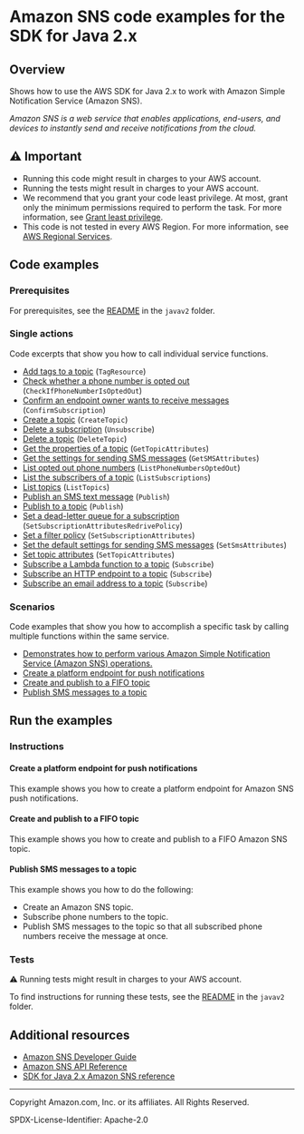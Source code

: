 <!--Generated by WRITEME on 2023-04-20 16:24:27.654905 (UTC)-->
# Amazon SNS code examples for the SDK for Java 2.x

## Overview

Shows how to use the AWS SDK for Java 2.x to work with Amazon Simple Notification Service (Amazon SNS).

<!--custom.overview.start-->
<!--custom.overview.end-->

*Amazon SNS is a web service that enables applications, end-users, and devices to instantly send and receive notifications from the cloud.*

## ⚠ Important

* Running this code might result in charges to your AWS account.
* Running the tests might result in charges to your AWS account.
* We recommend that you grant your code least privilege. At most, grant only the minimum permissions required to perform the task. For more information, see [Grant least privilege](https://docs.aws.amazon.com/IAM/latest/UserGuide/best-practices.html#grant-least-privilege).
* This code is not tested in every AWS Region. For more information, see [AWS Regional Services](https://aws.amazon.com/about-aws/global-infrastructure/regional-product-services).

<!--custom.important.start-->
<!--custom.important.end-->

## Code examples

### Prerequisites

For prerequisites, see the [README](../../README.md#Prerequisites) in the `javav2` folder.


<!--custom.prerequisites.start-->
<!--custom.prerequisites.end-->

### Single actions

Code excerpts that show you how to call individual service functions.

* [Add tags to a topic](src/main/java/com/example/sns/AddTags.java#L54) (`TagResource`)
* [Check whether a phone number is opted out](src/main/java/com/example/sns/CheckOptOut.java#L51) (`CheckIfPhoneNumberIsOptedOut`)
* [Confirm an endpoint owner wants to receive messages](src/main/java/com/example/sns/ConfirmSubscription.java#L54) (`ConfirmSubscription`)
* [Create a topic](src/main/java/com/example/sns/CreateTopic.java#L54) (`CreateTopic`)
* [Delete a subscription](src/main/java/com/example/sns/Unsubscribe.java#L53) (`Unsubscribe`)
* [Delete a topic](src/main/java/com/example/sns/DeleteTopic.java#L52) (`DeleteTopic`)
* [Get the properties of a topic](src/main/java/com/example/sns/GetTopicAttributes.java#L53) (`GetTopicAttributes`)
* [Get the settings for sending SMS messages](src/main/java/com/example/sns/GetSMSAtrributes.java#L54) (`GetSMSAttributes`)
* [List opted out phone numbers](src/main/java/com/example/sns/ListOptOut.java#L39) (`ListPhoneNumbersOptedOut`)
* [List the subscribers of a topic](src/main/java/com/example/sns/ListSubscriptions.java#L40) (`ListSubscriptions`)
* [List topics](src/main/java/com/example/sns/ListTopics.java#L40) (`ListTopics`)
* [Publish an SMS text message](src/main/java/com/example/sns/PublishTextSMS.java#L53) (`Publish`)
* [Publish to a topic](src/main/java/com/example/sns/PublishTopic.java#L54) (`Publish`)
* [Set a dead-letter queue for a subscription](None) (`SetSubscriptionAttributesRedrivePolicy`)
* [Set a filter policy](src/main/java/com/example/sns/UseMessageFilterPolicy.java#L53) (`SetSubscriptionAttributes`)
* [Set the default settings for sending SMS messages](src/main/java/com/example/sns/SetSMSAttributes.java#L28) (`SetSmsAttributes`)
* [Set topic attributes](src/main/java/com/example/sns/SetTopicAttributes.java#L59) (`SetTopicAttributes`)
* [Subscribe a Lambda function to a topic](src/main/java/com/example/sns/SubscribeLambda.java#L56) (`Subscribe`)
* [Subscribe an HTTP endpoint to a topic](src/main/java/com/example/sns/SubscribeHTTPS.java#L55) (`Subscribe`)
* [Subscribe an email address to a topic](src/main/java/com/example/sns/SubscribeEmail.java#L55) (`Subscribe`)

### Scenarios

Code examples that show you how to accomplish a specific task by calling multiple
functions within the same service.

* [Demonstrates how to perform various Amazon Simple Notification Service (Amazon SNS) operations.](src/main/java/com/example/sns/SNSWorkflow.java)
* [Create a platform endpoint for push notifications](src/main/java/com/example/sns/RegistrationExample.java) 
* [Create and publish to a FIFO topic](src/main/java/com/example/sns/CreateFIFOTopic.java) 
* [Publish SMS messages to a topic](src/main/java/com/example/sns/CreateTopic.java) 

## Run the examples

### Instructions


<!--custom.instructions.start-->
<!--custom.instructions.end-->



#### Create a platform endpoint for push notifications

This example shows you how to create a platform endpoint for Amazon SNS push notifications.


<!--custom.scenario_prereqs.sns_CreatePlatformEndpoint.start-->
<!--custom.scenario_prereqs.sns_CreatePlatformEndpoint.end-->

<!--custom.scenarios.sns_CreatePlatformEndpoint.start-->
<!--custom.scenarios.sns_CreatePlatformEndpoint.end-->

#### Create and publish to a FIFO topic

This example shows you how to create and publish to a FIFO Amazon SNS topic.


<!--custom.scenario_prereqs.sns_PublishFifoTopic.start-->
<!--custom.scenario_prereqs.sns_PublishFifoTopic.end-->

<!--custom.scenarios.sns_PublishFifoTopic.start-->
<!--custom.scenarios.sns_PublishFifoTopic.end-->

#### Publish SMS messages to a topic

This example shows you how to do the following:

* Create an Amazon SNS topic.
* Subscribe phone numbers to the topic.
* Publish SMS messages to the topic so that all subscribed phone numbers receive the message at once.

<!--custom.scenario_prereqs.sns_UsageSmsTopic.start-->
<!--custom.scenario_prereqs.sns_UsageSmsTopic.end-->

<!--custom.scenarios.sns_UsageSmsTopic.start-->
<!--custom.scenarios.sns_UsageSmsTopic.end-->

### Tests

⚠ Running tests might result in charges to your AWS account.


To find instructions for running these tests, see the [README](../../README.md#Tests)
in the `javav2` folder.



<!--custom.tests.start-->
<!--custom.tests.end-->

## Additional resources

* [Amazon SNS Developer Guide](https://docs.aws.amazon.com/sns/latest/dg/welcome.html)
* [Amazon SNS API Reference](https://docs.aws.amazon.com/sns/latest/api/welcome.html)
* [SDK for Java 2.x Amazon SNS reference](https://sdk.amazonaws.com/java/api/latest/software/amazon/awssdk/services/sns/package-summary.html)

<!--custom.resources.start-->
<!--custom.resources.end-->

---

Copyright Amazon.com, Inc. or its affiliates. All Rights Reserved.

SPDX-License-Identifier: Apache-2.0